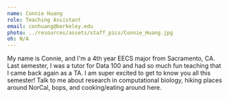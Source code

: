 ```yaml
---
name: Connie Huang
role: Teaching Assistant
email: conhuang@berkeley.edu
photo: ../resources/assets/staff_pics/Connie_Huang.jpg
oh: N/A 
---
```

My name is Connie, and I'm a 4th year EECS major from Sacramento, CA. Last semester, I was a tutor for Data 100 and had so much fun teaching that I came back again as a TA. I am super excited to get to know you all this semester! Talk to me about research in computational biology, hiking places around NorCal, bops, and cooking/eating around here.
